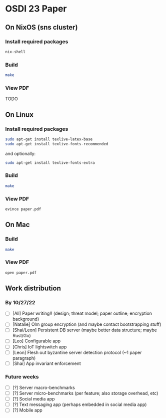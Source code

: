 # OSDI 23 Paper

## On NixOS (sns cluster)

### Install required packages

```sh
nix-shell
```

### Build

```sh
make
```

### View PDF

TODO

## On Linux

### Install required packages

```sh
sudo apt-get install texlive-latex-base
sudo apt-get install texlive-fonts-recommended
```

and optionally:

```sh
sudo apt-get install texlive-fonts-extra
```

### Build

```sh
make
```

### View PDF

```sh
evince paper.pdf
```

## On Mac

### Build

```sh
make
```

### View PDF

```sh
open paper.pdf
```

## Work distribution

### By 10/27/22

- [ ] [All] Paper writing!! (design; threat model; paper outline; encryption background)
- [ ] [Natalie] Olm group encryption (and maybe contact bootstrapping stuff)
- [ ] [Shai/Leon] Persistent DB server (maybe better data structure; maybe Rust/Go)
- [ ] [Leo] Configurable app
- [ ] [Chris] IoT lightswitch app
- [ ] [Leon] Flesh out byzantine server detection protocol (~1 paper paragraph)
- [ ] [Shai] App invariant enforcement

### Future weeks

- [ ] [?] Server macro-benchmarks
- [ ] [?] Server micro-benchmarks (per feature; also storage overhead, etc)
- [ ] [?] Social media app
- [ ] [?] Text messaging app (perhaps embedded in social media app)
- [ ] [?] Mobile app

